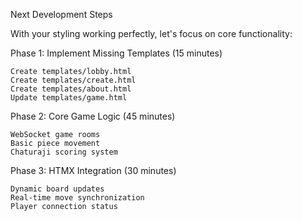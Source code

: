 Next Development Steps

With your styling working perfectly, let's focus on core functionality:

Phase 1: Implement Missing Templates (15 minutes)

    Create templates/lobby.html
    Create templates/create.html
    Create templates/about.html
    Update templates/game.html

Phase 2: Core Game Logic (45 minutes)

    WebSocket game rooms
    Basic piece movement
    Chaturaji scoring system

Phase 3: HTMX Integration (30 minutes)

    Dynamic board updates
    Real-time move synchronization
    Player connection status

